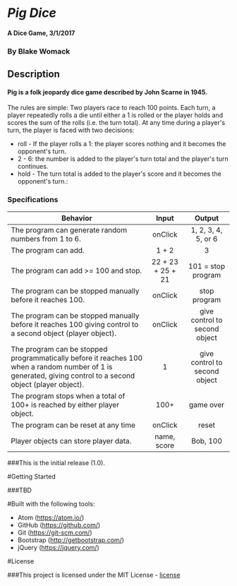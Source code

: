 # _Pig Dice_

#### A Dice Game, 3/1/2017

### By Blake Womack

## Description

#### Pig is a folk jeopardy dice game described by John Scarne in 1945.

The rules are simple: Two players race to reach 100 points. Each turn, a player repeatedly rolls a die until either a 1 is rolled or the player holds and scores the sum of the rolls (i.e. the turn total). At any time during a player's turn, the player is faced with two decisions:

* roll - If the player rolls a 1: the player scores nothing and it becomes the opponent's turn.
* 2 - 6: the number is added to the player's turn total and the player's turn continues.
* hold - The turn total is added to the player's score and it becomes the opponent's turn.:

### Specifications

| Behavior |   Input   |   Output   |
|----------|:---------:|:----------:|
| The program can generate random numbers from 1 to 6.| onClick | 1, 2, 3, 4, 5, or 6 |
| The program can add.| 1 + 2 | 3 |
| The program can add >= 100 and stop. | 22 + 23 + 25 + 21 | 101 = stop program |
| The program can be stopped manually before it reaches 100.| onClick | stop program |
| The program can be stopped manually before it reaches 100 giving control to a second object (player object). | onClick | give control to second object |
| The program can be stopped programmatically before it reaches 100 when a random number of 1 is generated, giving control to a second object (player object). | 1 | give control to second object |
| The program stops when a total of 100+ is reached by either player object. | 100+ | game over |
| The program can be reset at any time | onClick | reset |
| Player objects can store player data. | name, score | Bob, 100 |

###This is the initial release (1.0).

#Getting Started

###TBD

#Built with the following tools:

* Atom (https://atom.io/)
* GitHub (https://github.com/)
* Git (https://git-scm.com/)
* Bootstrap (http://getbootstrap.com/)
* jQuery (https://jquery.com/)

#License

###This project is licensed under the MIT License - [license]



[license]: https://opensource.org/licenses/MIT
